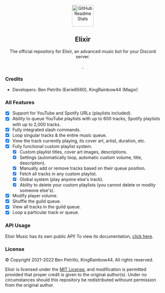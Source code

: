 <p align="center">
    <img width="70px" src="https://raw.githubusercontent.com/Eerie6560/Archives/main/images/icons/Elixir-Circle.png" align="center" alt="GitHub Readme Stats" />
    <h2 align="center">Elixir</h2>
</p>

<p align="center">
    The official repository for Elixir, an advanced music bot for your Discord server.
</p>

<p align="center">
    <a href="https://ponjo.club/discord">
      <img src="https://img.shields.io/badge/Discord-Join%20for%20support!-blue?style=for-the-badge&logo=discord&logoColor=white" alt=""/>
    </a>
    <a href="https://eerie.codes">
      <img src="https://img.shields.io/badge/Supports%20-OpenJDK%2016+-gray.svg?colorA=61c265&colorB=4CAF50&style=for-the-badge&logo=java&logoColor=white" alt=""/>
    </a>
</p>

### Credits

- Developers: Ben Petrillo (Eerie6560), KingRainbow44 (Magix)

### All Features

- [x] Support for YouTube and Spotify URLs (playlists included).
- [x] Ability to queue YouTube playlists with up to 600 tracks, Spotify playlists with up to 2,000 tracks. 
- [x] Fully integrated slash commands.
- [x] Loop singular tracks & the entire music queue.
- [x] View the track currently playing, its cover art, artist, duration, etc.
- [x] Fully functional custom playlist system.
    - [x] Custom playlist titles, cover art images, descriptions.
    - [x] Settings (automatically loop, automatic custom volume, title, description).
    - [x] Manually add or remove tracks based on their queue position.
    - [x] Fetch all tracks in any custom playlist.
    - [x] Global system (play anyone else's track).
    - [x] Ability to delete your custom playlists (you cannot delete or modity someone else's).
- [x] Modify player volume.
- [x] Shuffle the guild queue.
- [x] View all tracks in the guild queue.
- [x] Loop a particular track or queue.

### API Usage

Elixir Music has its own public API! To view its documentation, [click here](https://docs.ponjo.club).

### License

© Copyright 2021-2022 Ben Petrillo, KingRainbow44. All rights reserved.

Elixir is licensed under the [MIT License](https://www.mit.edu/~amini/LICENSE.md), and modification is permitted provided that proper credit is given to the original author(s). Under no circumstances should this repository be redistributed withount permission from the original author. 
